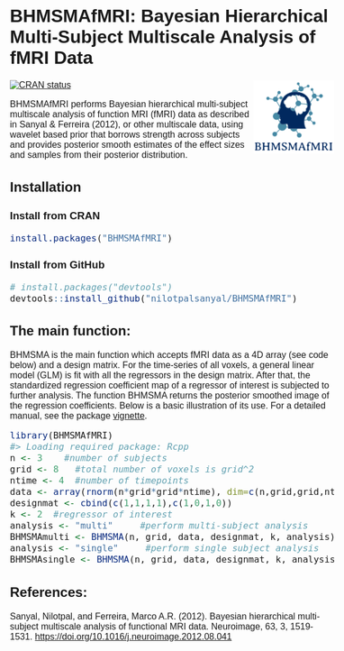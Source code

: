 
<!-- README.md is generated from README.Rmd. Please edit that file -->
<!-- # set the overall width of the HTML page -->
<style type="text/css"> /* This sets the overall width of the HTML page */
  .main-container {
    max-width: 1000px;   
    margin-left: auto;
    margin-right: auto;
  }

  body, td {
     font-size: 16px;
     font-family: Arial;
  }
  code.r{         /*for r code*/
    font-size: 16px;
  }
  pre {         /*for output of knitr chunks*/
    font-size: 16px
  }
</style>

# BHMSMAfMRI: Bayesian Hierarchical Multi-Subject Multiscale Analysis of fMRI Data

<img src="man/figures/logo.png" align="right" style="float:right; height:130px;" />

<!-- badges: start -->

[![CRAN
status](https://www.r-pkg.org/badges/version/BHMSMAfMRI)](https://CRAN.R-project.org/package=BHMSMAfMRI)
<!-- badges: end -->

BHMSMAfMRI performs Bayesian hierarchical multi-subject multiscale
analysis of function MRI (fMRI) data as described in Sanyal & Ferreira
(2012), or other multiscale data, using wavelet based prior that borrows
strength across subjects and provides posterior smooth estimates of the
effect sizes and samples from their posterior distribution.

## Installation

### Install from CRAN

``` r
install.packages("BHMSMAfMRI")
```

### Install from GitHub

``` r
# install.packages("devtools")
devtools::install_github("nilotpalsanyal/BHMSMAfMRI")
```

## The main function:

BHMSMA is the main function which accepts fMRI data as a 4D array (see
code below) and a design matrix. For the time-series of all voxels, a
general linear model (GLM) is fit with all the regressors in the design
matrix. After that, the standardized regression coefficient map of a
regressor of interest is subjected to further analysis. The function
BHMSMA returns the posterior smoothed image of the regression
coefficients. Below is a basic illustration of its use. For a detailed
manual, see the package <a
href="https://cran.r-project.org/web/packages/BHMSMAfMRI/vignettes/BHMSMAfMRIvignette.pdf"
target="_blank">vignette</a>.

``` r
library(BHMSMAfMRI)
#> Loading required package: Rcpp
n <- 3    #number of subjects
grid <- 8   #total number of voxels is grid^2
ntime <- 4  #number of timepoints
data <- array(rnorm(n*grid*grid*ntime), dim=c(n,grid,grid,ntime))
designmat <- cbind(c(1,1,1,1),c(1,0,1,0))
k <- 2  #regressor of interest
analysis <- "multi"     #perform multi-subject analysis
BHMSMAmulti <- BHMSMA(n, grid, data, designmat, k, analysis)
analysis <- "single"     #perform single subject analysis
BHMSMAsingle <- BHMSMA(n, grid, data, designmat, k, analysis)
```

## References:

Sanyal, Nilotpal, and Ferreira, Marco A.R. (2012). Bayesian hierarchical
multi-subject multiscale analysis of functional MRI data. Neuroimage,
63, 3, 1519-1531. <span
target="_blank"><https://doi.org/10.1016/j.neuroimage.2012.08.041></span>
